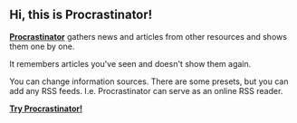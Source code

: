 ## Hi, this is Procrastinator!

**[Procrastinator](http://dsavenko.com/procrastinator)** gathers news and articles from other resources and shows them one by one.

It remembers articles you've seen and doesn't show them again.

You can change information sources. There are some presets, but you can add any RSS feeds. I.e. Procrastinator can serve as an online RSS reader.

**[Try Procrastinator!](http://dsavenko.com/procrastinator)**
